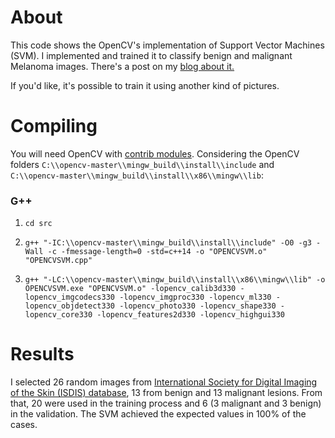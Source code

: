 # About 

This code shows the OpenCV's implementation of Support Vector Machines (SVM). I implemented and trained it to classify benign and malignant Melanoma images. There's a post on my [blog about it.](http://jeanvitor.com/opencv-svm-support-vector-melanoma/)

If you'd like, it's possible to train it using another kind of pictures.

# Compiling
  You will need OpenCV with [contrib modules](http://jeanvitor.com/cpp-opencv-windonws10-installing/).
  Considering the OpenCV folders `C:\\opencv-master\\mingw_build\\install\\include` and `C:\\opencv-master\\mingw_build\\install\\x86\\mingw\\lib`:
  
### G++
1. `cd src`

2. `g++ "-IC:\\opencv-master\\mingw_build\\install\\include" -O0 -g3 -Wall -c -fmessage-length=0 -std=c++14 -o "OPENCVSVM.o" "OPENCVSVM.cpp"` 

3. `g++ "-LC:\\opencv-master\\mingw_build\\install\\x86\\mingw\\lib" -o OPENCVSVM.exe "OPENCVSVM.o" -lopencv_calib3d330 -lopencv_imgcodecs330 -lopencv_imgproc330 -lopencv_ml330 -lopencv_objdetect330 -lopencv_photo330 -lopencv_shape330 -lopencv_core330 -lopencv_features2d330 -lopencv_highgui330 `


# Results 

I selected 26 random images from  [International Society for Digital Imaging of the Skin (ISDIS) database](http://isdis.net/isic-project/), 13 from benign and 13 malignant lesions. From that, 20 were used in the training process and 6 (3 malignant and 3 benign) in the validation.
The SVM achieved the expected values in 100% of the cases.
